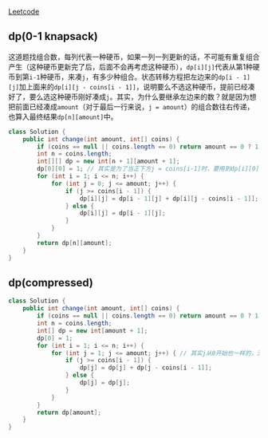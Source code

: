 [Leetcode](https://leetcode.com/problems/coin-change-2/)

## dp(0-1 knapsack)
这道题找组合数，每列代表一种硬币，如果一列一列更新的话，不可能有重复组合产生（这种硬币更新完了后，后面不会再考虑这种硬币），`dp[i][j]`代表从第1种硬币到第`i-1`种硬币，来凑`j`，有多少种组合。状态转移方程把左边来的`dp[i - 1][j]`加上面来的`dp[i][j - coins[i - 1]]`，说明要么不选这种硬币，提前已经凑好了，要么选这种硬币刚好凑成`j`。其实，为什么要继承左边来的数？就是因为想把前面已经凑成`amount`（对于最后一行来说，`j = amount`）的组合数往右传递，也算入最终结果`dp[n][amount]`中。
```java
class Solution {
    public int change(int amount, int[] coins) {
        if (coins == null || coins.length == 0) return amount == 0 ? 1 : 0;
        int n = coins.length;
        int[][] dp = new int[n + 1][amount + 1];
        dp[0][0] = 1; // 其实是为了当正下方j = coins[i-1]时，要用到dp[i][0]，此时dp[i][j-coins[i-1]]应该为1，所以初始化所有dp[i][0]为1，或者初始化dp[0][0]为1，然后j从j=0开始往右更新也一样的
        for (int i = 1; i <= n; i++) {
            for (int j = 0; j <= amount; j++) {
                if (j >= coins[i - 1]) {
                    dp[i][j] = dp[i - 1][j] + dp[i][j - coins[i - 1]];
                } else {
                    dp[i][j] = dp[i - 1][j];
                }
            }
        }
        return dp[n][amount];
    }
}
```
## dp(compressed)
```java
class Solution {
    public int change(int amount, int[] coins) {
        if (coins == null || coins.length == 0) return amount == 0 ? 1 : 0;
        int n = coins.length;
        int[] dp = new int[amount + 1];
        dp[0] = 1;
        for (int i = 1; i <= n; i++) {
            for (int j = 1; j <= amount; j++) { // 其实j从0开始也一样的，无所谓
                if (j >= coins[i - 1]) {
                    dp[j] = dp[j] + dp[j - coins[i - 1]];
                } else {
                    dp[j] = dp[j];
                }
            }
        }
        return dp[amount];
    }
}
```
